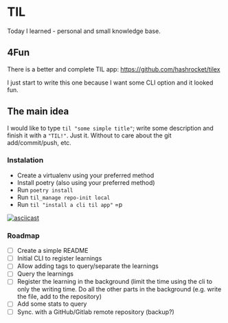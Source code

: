 # TIL
Today I learned  - personal and small knowledge base.

## 4Fun

There is a better and complete TIL app: https://github.com/hashrocket/tilex

I just start to write this one because I want some CLI option and it looked fun.

## The main idea

I would like to type `til "some simple title"`; write some description and
 finish it with a `"TIL!"`. Just it. Without to care about the git add/commit/push, etc.

### Instalation

- Create a virtualenv using your preferred method
- Install poetry (also using your preferred method)
- Run `poetry install`
- Run `til_manage repo-init local`
- Run `til "install a cli til app"` =p

[![asciicast](https://asciinema.org/a/RYAeHCW1JQEL4Gtqa1HJ5p4cL.svg)](https://asciinema.org/a/RYAeHCW1JQEL4Gtqa1HJ5p4cL)

### Roadmap

- [ ] Create a simple README
- [ ] Initial CLI to register learnings
- [ ] Allow adding tags to query/separate the learnings
- [ ] Query the learnings
- [ ] Register the learning in the background (limit the time using the cli to only
the writing time. Do all the other parts in the background (e.g. write the file,
 add to the repository)
- [ ] Add some stats to query
- [ ] Sync. with a GitHub/Gitlab remote repository (backup?)
